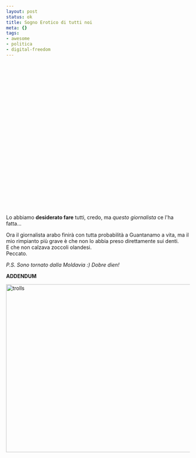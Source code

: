 ```yaml
--- 
layout: post
status: ok
title: Sogno Erotico di tutti noi
meta: {}
tags: 
- awesome
- politica
- digital-freedom
---
```

<object width="535" height="400"><param name="movie" value="http://www.youtube.com/v/AGCFoBxAd_8"></param><param name="wmode" value="transparent"></param><embed src="http://www.youtube.com/v/AGCFoBxAd_8" type="application/x-shockwave-flash" wmode="transparent" width="535" height="400"></embed></object>  
  
Lo abbiamo **desiderato fare** tutti, credo, ma *questo giornalista* ce l'ha fatta...  
  
Ora il giornalista arabo finirà con tutta probabilità a Guantanamo a vita, ma il mio rimpianto più grave è che non lo abbia preso direttamente sui denti.  
E che non calzava zoccoli olandesi.  
Peccato.  
  
*P.S. Sono tornato dalla Moldavia :) Dobre dien!* 
  
**ADDENDUM**  
  
<img src="http://www.lastknight.com/download//2008/12/trolls.jpg" alt="trolls" title="trolls" width="506" height="460" class="aligncenter size-full wp-image-1211" />  
  
 
